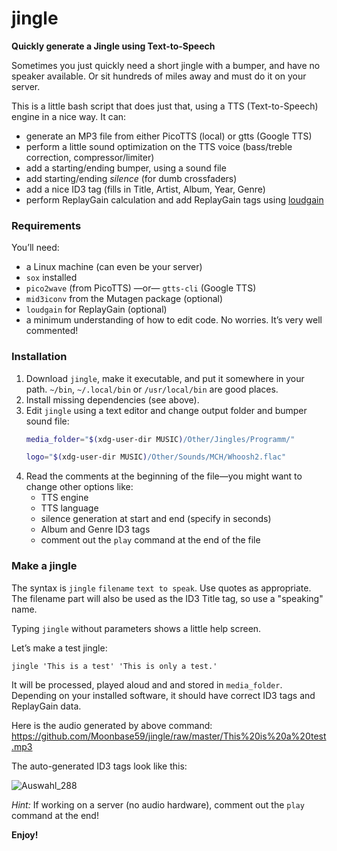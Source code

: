 # jingle

**Quickly generate a Jingle using Text-to-Speech**

Sometimes you just quickly need a short jingle with a bumper, and have no speaker available. Or sit hundreds of miles away and must do it on your server.

This is a little bash script that does just that, using a TTS (Text-to-Speech) engine in a nice way. It can:

- generate an MP3 file from either PicoTTS (local) or gtts (Google TTS)
- perform a little sound optimization on the TTS voice (bass/treble correction, compressor/limiter)
- add a starting/ending bumper, using a sound file
- add starting/ending _silence_ (for dumb crossfaders)
- add a nice ID3 tag (fills in Title, Artist, Album, Year, Genre)
- perform ReplayGain calculation and add ReplayGain tags using [loudgain](https://github.com/Moonbase59/loudgain)

### Requirements

You’ll need:

- a Linux machine (can even be your server)
- `sox` installed
- `pico2wave` (from PicoTTS) —or— `gtts-cli` (Google TTS)
- `mid3iconv` from the Mutagen package (optional)
- `loudgain` for ReplayGain (optional)
- a minimum understanding of how to edit code. No worries. It’s very well commented!

### Installation

1. Download `jingle`, make it executable, and put it somewhere in your path. `~/bin`, `~/.local/bin` or `/usr/local/bin` are good places.
2. Install missing dependencies (see above).
3. Edit `jingle` using a text editor and change output folder and bumper sound file:
   ```bash
   media_folder="$(xdg-user-dir MUSIC)/Other/Jingles/Programm/"
   ```
   ```bash
   logo="$(xdg-user-dir MUSIC)/Other/Sounds/MCH/Whoosh2.flac"
   ```
4. Read the comments at the beginning of the file—you might want to change other options like:
   - TTS engine
   - TTS language
   - silence generation at start and end (specify in seconds)
   - Album and Genre ID3 tags
   - comment out the `play` command at the end of the file

### Make a jingle

The syntax is `jingle` `filename` `text to speak`. Use quotes as appropriate. The filename part will also be used as the ID3 Title tag, so use a "speaking" name.

Typing `jingle` without parameters shows a little help screen.

Let’s make a test jingle:
```
jingle 'This is a test' 'This is only a test.'
```

It will be processed, played aloud and and stored in `media_folder`. Depending on your installed software, it should have correct ID3 tags and ReplayGain data.

Here is the audio generated by above command:  
https://github.com/Moonbase59/jingle/raw/master/This%20is%20a%20test.mp3

The auto-generated ID3 tags look like this:

![Auswahl_288](https://github.com/Moonbase59/jingle/assets/3706922/955387f9-e135-4f4d-96ef-962c258969f5)

_Hint:_ If working on a server (no audio hardware), comment out the `play` command at the end!

**Enjoy!**
